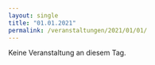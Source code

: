 ```yaml
---
layout: single
title: "01.01.2021"
permalink: /veranstaltungen/2021/01/01/
---
```


Keine Veranstaltung an diesem Tag.
